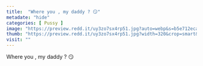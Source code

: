 ```yaml
---
title:  "Where you , my daddy ? 😏"
metadate: "hide"
categories: [ Pussy ]
image: "https://preview.redd.it/uy3zo7sx4rp51.jpg?auto=webp&s=b5e712eca2ca479eab2b7dadba652a3f6246725e"
thumb: "https://preview.redd.it/uy3zo7sx4rp51.jpg?width=320&crop=smart&auto=webp&s=18aebd7fbe00a3623bbe4cb4a4030990829eef42"
visit: ""
---
```

Where you , my daddy ? 😏
